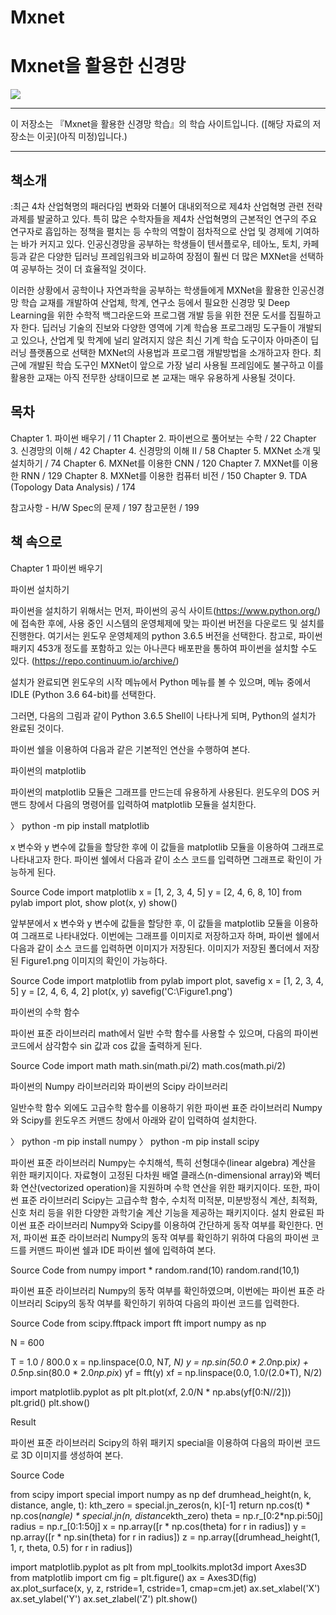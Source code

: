 # Mxnet

# Mxnet을 활용한 신경망 

<img src="http://image.yes24.com/Goods/69730346/800x0">


---

이 저장소는 『Mxnet을 활용한 신경망 학습』의 학습 사이트입니다. ([해당 자료의 저장소는 이곳](아직 미정)입니다.)


---

## 책소개
:최근 4차 산업혁명의 패러다임 변화와 더불어 대내외적으로 제4차 산업혁명 관련 전략과제를 발굴하고 있다. 특히 많은 수학자들을 제4차 산업혁명의 근본적인 연구의 주요 연구자로 흡입하는 정책을 펼치는 등 수학의 역할이 점차적으로 산업 및 경제에 기여하는 바가 커지고 있다. 인공신경망을 공부하는 학생들이 텐서플로우, 테아노, 토치, 카페 등과 같은 다양한 딥러닝 프레임워크와 비교하여 장점이 훨씬 더 많은 MXNet을 선택하여 공부하는 것이 더 효율적일 것이다.

이러한 상황에서 공학이나 자연과학을 공부하는 학생들에게 MXNet을 활용한 인공신경망 학습 교재를 개발하여 산업체, 학계, 연구소 등에서 필요한 신경망 및 Deep Learning을 위한 수학적 백그라운드와 프로그램 개발 등을 위한 전문 도서를 집필하고자 한다. 딥러닝 기술의 진보와 다양한 영역에 기계 학습용 프로그래밍 도구들이 개발되고 있으나, 산업계 및 학계에 널리 알려지지 않은 최신 기계 학습 도구이자 아마존이 딥러닝 플랫폼으로 선택한 MXNet의 사용법과 프로그램 개발방법을 소개하고자 한다. 최근에 개발된 학습 도구인 MXNet이 앞으로 가장 널리 사용될 프레임에도 불구하고 이를 활용한 교재는 아직 전무한 상태이므로 본 교재는 매우 유용하게 사용될 것이다.


## 목차

Chapter 1. 파이썬 배우기 / 11
Chapter 2. 파이썬으로 풀어보는 수학 / 22
Chapter 3. 신경망의 이해 / 42
Chapter 4. 신경망의 이해 Ⅱ / 58
Chapter 5. MXNet 소개 및 설치하기 / 74
Chapter 6. MXNet를 이용한 CNN / 120
Chapter 7. MXNet를 이용한 RNN / 129
Chapter 8. MXNet를 이용한 컴퓨터 비전 / 150
Chapter 9. TDA (Topology Data Analysis) / 174

참고사항 - H/W Spec의 문제 / 197
참고문헌 / 199


## 책 속으로
Chapter 1 파이썬 배우기

파이썬 설치하기

파이썬을 설치하기 위해서는 먼저, 파이썬의 공식 사이트(https://www.python.org/)에 접속한 후에, 사용 중인 시스템의 운영체제에 맞는 파이썬 버전을 다운로드 및 설치를 진행한다. 여기서는 윈도우 운영체제의 python 3.6.5 버전을 선택한다. 참고로, 파이썬 패키지 453개 정도를 포함하고 있는 아나콘다 배포판을 통하여 파이썬을 설치할 수도 있다.
(https://repo.continuum.io/archive/)

설치가 완료되면 윈도우의 시작 메뉴에서 Python 메뉴를 볼 수 있으며, 메뉴 중에서 IDLE (Python 3.6 64-bit)를 선택한다.

그러면, 다음의 그림과 같이 Python 3.6.5 Shell이 나타나게 되며, Python의 설치가 완료된 것이다.

파이썬 쉘을 이용하여 다음과 같은 기본적인 연산을 수행하여 본다.

파이썬의 matplotlib

파이썬의 matplotlib 모듈은 그래프를 만드는데 유용하게 사용된다. 윈도우의 DOS 커맨드 창에서 다음의 명령어를 입력하여 matplotlib 모듈을 설치한다.

〉 python -m pip install matplotlib

x 변수와 y 변수에 값들을 할당한 후에 이 값들을 matplotlib 모듈을 이용하여 그래프로 나타내고자 한다. 파이썬 쉘에서 다음과 같이 소스 코드를 입력하면 그래프로 확인이 가능하게 된다.

Source Code
import matplotlib
x = [1, 2, 3, 4, 5]
y = [2, 4, 6, 8, 10]
from pylab import plot, show
plot(x, y)
show()

앞부분에서 x 변수와 y 변수에 값들을 할당한 후, 이 값들을 matplotlib 모듈을 이용하여 그래프로 나타내었다. 이번에는 그래프를 이미지로 저장하고자 하며, 파이썬 쉘에서 다음과 같이 소스 코드를 입력하면 이미지가 저장된다. 이미지가 저장된 폴더에서 저장된 Figure1.png 이미지의 확인이 가능하다.

Source Code
import matplotlib
from pylab import plot, savefig
x = [1, 2, 3, 4, 5]
y = [2, 4, 6, 4, 2]
plot(x, y)
savefig('C:\Figure1.png')


파이썬의 수학 함수

파이썬 표준 라이브러리 math에서 일반 수학 함수를 사용할 수 있으며, 다음의 파이썬 코드에서 삼각함수 sin 값과 cos 값을 출력하게 된다.

Source Code
import math
math.sin(math.pi/2)
math.cos(math.pi/2)


파이썬의 Numpy 라이브러리와 파이썬의 Scipy 라이브러리

일반수학 함수 외에도 고급수학 함수를 이용하기 위한 파이썬 표준 라이브러리 Numpy와 Scipy를 윈도우즈 커맨드 창에서 아래와 같이 입력하여 설치한다.

〉 python -m pip install numpy
〉 python -m pip install scipy

파이썬 표준 라이브러리 Numpy는 수치해석, 특히 선형대수(linear algebra) 계산을 위한 패키지이다. 자료형이 고정된 다차원 배열 클래스(n-dimensional array)와 벡터화 연산(vectorized operation)을 지원하며 수학 연산을 위한 패키지이다. 또한, 파이썬 표준 라이브러리 Scipy는 고급수학 함수, 수치적 미적분, 미분방정식 계산, 최적화, 신호 처리 등을 위한 다양한 과학기술 계산 기능을 제공하는 패키지이다.
설치 완료된 파이썬 표준 라이브러리 Numpy와 Scipy를 이용하여 간단하게 동작 여부를 확인한다. 먼저, 파이썬 표준 라이브러리 Numpy의 동작 여부를 확인하기 위하여 다음의 파이썬 코드를 커맨드 파이썬 쉘과 IDE 파이썬 쉘에 입력하여 본다.

Source Code
from numpy import *
random.rand(10)
random.rand(10,1)

파이썬 표준 라이브러리 Numpy의 동작 여부를 확인하였으며, 이번에는 파이썬 표준 라이브러리 Scipy의 동작 여부를 확인하기 위하여 다음의 파이썬 코드를 입력한다.

Source Code
from scipy.fftpack import fft
import numpy as np

N = 600

T = 1.0 / 800.0
x = np.linspace(0.0, N*T, N)
y = np.sin(50.0 * 2.0*np.pi*x) + 0.5*np.sin(80.0 * 2.0*np.pi*x)
yf = fft(y)
xf = np.linspace(0.0, 1.0/(2.0*T), N/2)

import matplotlib.pyplot as plt
plt.plot(xf, 2.0/N * np.abs(yf[0:N//2]))
plt.grid()
plt.show()

Result

파이썬 표준 라이브러리 Scipy의 하위 패키지 special을 이용하여 다음의 파이썬 코드로 3D 이미지를 생성하여 본다.

Source Code

from scipy import special
import numpy as np
def drumhead_height(n, k, distance, angle, t):
kth_zero = special.jn_zeros(n, k)[-1]
return np.cos(t) * np.cos(n*angle) * special.jn(n, distance*kth_zero)
theta = np.r_[0:2*np.pi:50j]
radius = np.r_[0:1:50j]
x = np.array([r * np.cos(theta) for r in radius])
y = np.array([r * np.sin(theta) for r in radius])
z = np.array([drumhead_height(1, 1, r, theta, 0.5) for r in radius])

import matplotlib.pyplot as plt
from mpl_toolkits.mplot3d import Axes3D
from matplotlib import cm
fig = plt.figure()
ax = Axes3D(fig)
ax.plot_surface(x, y, z, rstride=1, cstride=1, cmap=cm.jet)
ax.set_xlabel('X')
ax.set_ylabel('Y')
ax.set_zlabel('Z')
plt.show()
